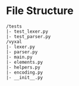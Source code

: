 # File Structure

```
/tests
|- test_lexer.py
|- test_parser.py
/vyxal
|- lexer.py
|- parser.py
|- main.py
|- elements.py
|- helpers.py
|- encoding.py
|- __init__.py
```
